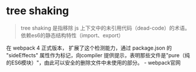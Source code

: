 # tree shaking

> tree shaking 是指移除 js 上下文中的未引用代码（dead-code）的术语。依赖es6的静态结构特性（import、export）

在 webpack 4 正式版本， 扩展了这个检测能力，通过 package.json 的 "sideEffects" 属性作为标记，向compiler 提供提示，表明那些文件是"pure（纯的ES6模块）"，由此可以安全的删除文件中未使用的部分。 - webpack官网